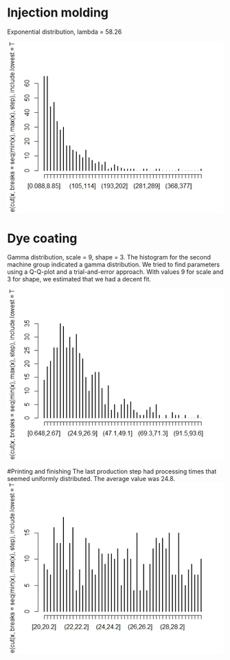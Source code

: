 # Injection molding

Exponential distribution, lambda = 58.26

![1](resources/proc1.jpeg)

# Dye coating

Gamma distribution, scale = 9, shape = 3. The histogram for the second machine group indicated a gamma distribution. We tried to find parameters using a Q-Q-plot and a trial-and-error approach. With values 9 for scale and 3 for shape, we estimated that we had a decent fit.

![2](resources/proc2.jpeg)

#Printing and finishing
The last production step had processing times that seemed uniformly distributed. The average value was 24.8.
![3](resources/proc4.jpeg)
